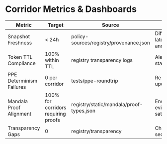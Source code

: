 # Corridor Metrics & Dashboards

| Metric | Target | Source | Notes |
|--------|--------|--------|-------|
| Snapshot Freshness | < 24h | policy-sources/registry/provenance.json | Difference between latest fetch timestamp and now |
| Token TTL Compliance | 100% within TTL | registry transparency logs | Alert if router caches stale token |
| PPE Determinism Failures | 0 per corridor | tests/ppe-roundtrip | Re-run after predicate updates |
| Mandala Proof Alignment | 100% for corridors requiring proofs | registry/static/mandala/proof-types.json | Ensure IMT evidence_requirements satisfied |
| Transparency Gaps | 0 | registry/transparency | Check monotonic sequence |
